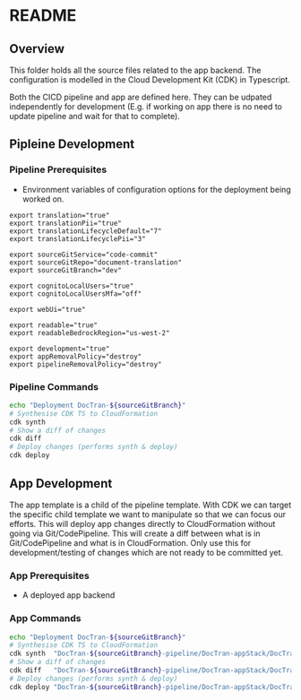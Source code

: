 # README

## Overview

This folder holds all the source files related to the app backend. The configuration is modelled in the Cloud Development Kit (CDK) in Typescript. 

Both the CICD pipeline and app are defined here. They can be udpated independently for development (E.g. if working on app there is no need to update pipeline and wait for that to complete).

## Pipleine Development

### Pipeline Prerequisites

- Environment variables of configuration options for the deployment being worked on.

```shell
export translation="true"
export translationPii="true"
export translationLifecycleDefault="7"
export translationLifecyclePii="3"

export sourceGitService="code-commit"
export sourceGitRepo="document-translation"
export sourceGitBranch="dev"

export cognitoLocalUsers="true"
export cognitoLocalUsersMfa="off"

export webUi="true"

export readable="true"
export readableBedrockRegion="us-west-2"

export development="true"
export appRemovalPolicy="destroy"
export pipelineRemovalPolicy="destroy"
```

### Pipeline Commands

```sh
echo "Deployment DocTran-${sourceGitBranch}"
# Synthesise CDK TS to CloudFormation
cdk synth
# Show a diff of changes
cdk diff
# Deploy changes (performs synth & deploy)
cdk deploy
```

## App Development

The app template is a child of the pipeline template. With CDK we can target the specific child template we want to manipulate so that we can focus our efforts. This will deploy app changes directly to CloudFormation without going via Git/CodePipeline. This will create a diff between what is in Git/CodePipeline and what is in CloudFormation. Only use this for development/testing of changes which are not ready to be committed yet. 

### App Prerequisites

- A deployed app backend

### App Commands

```sh
echo "Deployment DocTran-${sourceGitBranch}"
# Synthesise CDK TS to CloudFormation
cdk synth  "DocTran-${sourceGitBranch}-pipeline/DocTran-appStack/DocTran-${sourceGitBranch}-app" -a 'npx ts-node ./bin/doctran.ts'
# Show a diff of changes
cdk diff   "DocTran-${sourceGitBranch}-pipeline/DocTran-appStack/DocTran-${sourceGitBranch}-app" -a 'npx ts-node ./bin/doctran.ts'
# Deploy changes (performs synth & deploy)
cdk deploy "DocTran-${sourceGitBranch}-pipeline/DocTran-appStack/DocTran-${sourceGitBranch}-app" -a 'npx ts-node ./bin/doctran.ts'
```